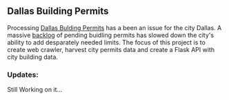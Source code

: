 ## Dallas Building Permits
Processing [Dallas Bulding Permits](https://developdallas.dallascityhall.com/) has a been an issue for the city Dallas. A massive [backlog](https://www.dallasobserver.com/news/dallas-permit-process-delays-11968181) of pending buidling permits has slowed down the city's ability to add desparately needed limits. The focus of this project is to create web crawler, harvest city permits data and create a Flask API with city building data. 

### Updates:
Still Working on it... 
